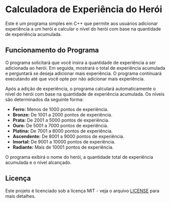 # Calculadora de Experiência do Herói

Este é um programa simples em C++ que permite aos usuários adicionar experiência a um herói e calcular o nível do herói com base na quantidade de experiência acumulada.

## Funcionamento do Programa

O programa solicitará que você insira a quantidade de experiência a ser adicionada ao herói. Em seguida, mostrará o total de experiência acumulada e perguntará se deseja adicionar mais experiência. O programa continuará executando até que você opte por não adicionar mais experiência.

Após a adição de experiência, o programa calculará automaticamente o nível do herói com base na quantidade de experiência acumulada. Os níveis são determinados da seguinte forma:

- **Ferro:** Menos de 1000 pontos de experiência.
- **Bronze:** De 1001 a 2000 pontos de experiência.
- **Prata:** De 2001 a 5000 pontos de experiência.
- **Ouro:** De 5001 a 7000 pontos de experiência.
- **Platina:** De 7001 a 8000 pontos de experiência.
- **Ascendente:** De 8001 a 9000 pontos de experiência.
- **Imortal:** De 9001 a 10000 pontos de experiência.
- **Radiante:** Mais de 10001 pontos de experiência.

O programa exibirá o nome do herói, a quantidade total de experiência acumulada e o nível alcançado.

## Licença

Este projeto é licenciado sob a licença MIT - veja o arquivo [LICENSE](LICENSE) para mais detalhes.
